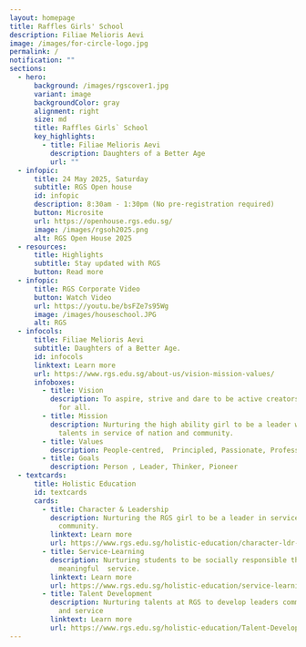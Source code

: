 ```yaml
---
layout: homepage
title: Raffles Girls' School
description: Filiae Melioris Aevi
image: /images/for-circle-logo.jpg
permalink: /
notification: ""
sections:
  - hero:
      background: /images/rgscover1.jpg
      variant: image
      backgroundColor: gray
      alignment: right
      size: md
      title: Raffles Girls` School
      key_highlights:
        - title: Filiae Melioris Aevi
          description: Daughters of a Better Age
          url: ""
  - infopic:
      title: 24 May 2025, Saturday
      subtitle: RGS Open house
      id: infopic
      description: 8:30am - 1:30pm (No pre-registration required)
      button: Microsite
      url: https://openhouse.rgs.edu.sg/
      image: /images/rgsoh2025.png
      alt: RGS Open House 2025
  - resources:
      title: Highlights
      subtitle: Stay updated with RGS
      button: Read more
  - infopic:
      title: RGS Corporate Video
      button: Watch Video
      url: https://youtu.be/bsFZe7s95Wg
      image: /images/houseschool.JPG
      alt: RGS
  - infocols:
      title: Filiae Melioris Aevi
      subtitle: Daughters of a Better Age.
      id: infocols
      linktext: Learn more
      url: https://www.rgs.edu.sg/about-us/vision-mission-values/
      infoboxes:
        - title: Vision
          description: To aspire, strive and dare to be active creators of a better age
            for all.
        - title: Mission
          description: Nurturing the high ability girl to be a leader who will realise her
            talents in service of nation and community.
        - title: Values
          description: People-centred,  Principled, Passionate, Professional
        - title: Goals
          description: Person , Leader, Thinker, Pioneer
  - textcards:
      title: Holistic Education
      id: textcards
      cards:
        - title: Character & Leadership
          description: Nurturing the RGS girl to be a leader in service of the nation and
            community.
          linktext: Learn more
          url: https://www.rgs.edu.sg/holistic-education/character-ldr-edu/
        - title: Service-Learning
          description: Nurturing students to be socially responsible through
            meaningful  service.
          linktext: Learn more
          url: https://www.rgs.edu.sg/holistic-education/service-learning/
        - title: Talent Development
          description: Nurturing talents at RGS to develop leaders committed to excellence
            and service
          linktext: Learn more
          url: https://www.rgs.edu.sg/holistic-education/Talent-Development/td/
---
```

